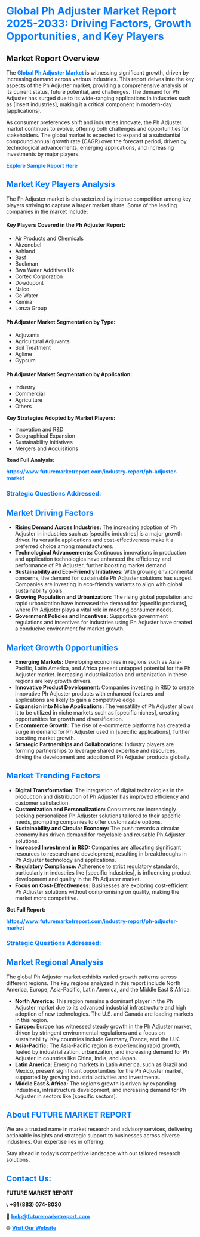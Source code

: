 <h1 style="color: #007BFF;">Global Ph Adjuster Market Report 2025-2033: Driving Factors, Growth Opportunities, and Key Players</h1>

<section id="overview">
<h2>Market Report Overview</h2>
<p>The <a href="https://www.futuremarketreport.com/industry-report/ph-adjuster-market" style="color: #007BFF; text-decoration: none;"><strong>Global Ph Adjuster Market</strong></a> is witnessing significant growth, driven by increasing demand across various industries. This report delves into the key aspects of the Ph Adjuster market, providing a comprehensive analysis of its current status, future potential, and challenges. The demand for Ph Adjuster has surged due to its wide-ranging applications in industries such as [insert industries], making it a critical component in modern-day [applications].</p>
<p>As consumer preferences shift and industries innovate, the Ph Adjuster market continues to evolve, offering both challenges and opportunities for stakeholders. The global market is expected to expand at a substantial compound annual growth rate (CAGR) over the forecast period, driven by technological advancements, emerging applications, and increasing investments by major players.</p>
</section>

<section id="overview">
<p><a href="https://www.futuremarketreport.com/request-sample/reportId=31563" style="color: #007BFF; text-decoration: none;"><strong>Explore Sample Report Here</strong></a></p>
</section>

<section id="key-players">
<h2 style="color: #007BFF;">Market Key Players Analysis</h2>
<p>The Ph Adjuster market is characterized by intense competition among key players striving to capture a larger market share. Some of the leading companies in the market include:</p>
<h4>Key Players Covered in the Ph Adjuster Report:</h4>
<ul><li>Air Products and Chemicals</li><li>Akzonobel</li><li>Ashland</li><li>Basf</li><li>Buckman</li><li>Bwa Water Additives Uk</li><li>Cortec Corporation</li><li>Dowdupont</li><li>Nalco</li><li>Ge Water</li><li>Kemira</li><li>Lonza Group</li></ul>
<h4>Ph Adjuster Market Segmentation by Type:</h4>
<ul><li>Adjuvants</li><li>Agricultural Adjuvants</li><li>Soil Treatment</li><li>Aglime</li><li>Gypsum</li></ul>

<h4>Ph Adjuster Market Segmentation by Application:</h4>
<ul><li>Industry</li><li>Commercial</li><li>Agriculture</li><li>Others</li></ul>
<p><strong>Key Strategies Adopted by Market Players:</strong></p>
<ul>
<li>Innovation and R&D</li>
<li>Geographical Expansion</li>
<li>Sustainability Initiatives</li>
<li>Mergers and Acquisitions</li>
</ul>
</section>

<section>
<p><strong>Read Full Analysis: </strong></p><a href="https://www.futuremarketreport.com/industry-report/ph-adjuster-market" style="color: #007BFF; text-decoration: none;"><strong>https://www.futuremarketreport.com/industry-report/ph-adjuster-market</strong></a>
<h3 style="color: #007BFF;">Strategic Questions Addressed:</h3>
</section>

<section id="driving-factors">
<h2 style="color: #007BFF;">Market Driving Factors</h2>
<ul>
<li><strong>Rising Demand Across Industries:</strong> The increasing adoption of Ph Adjuster in industries such as [specific industries] is a major growth driver. Its versatile applications and cost-effectiveness make it a preferred choice among manufacturers.</li>
<li><strong>Technological Advancements:</strong> Continuous innovations in production and application technologies have enhanced the efficiency and performance of Ph Adjuster, further boosting market demand.</li>
<li><strong>Sustainability and Eco-Friendly Initiatives:</strong> With growing environmental concerns, the demand for sustainable Ph Adjuster solutions has surged. Companies are investing in eco-friendly variants to align with global sustainability goals.</li>
<li><strong>Growing Population and Urbanization:</strong> The rising global population and rapid urbanization have increased the demand for [specific products], where Ph Adjuster plays a vital role in meeting consumer needs.</li>
<li><strong>Government Policies and Incentives:</strong> Supportive government regulations and incentives for industries using Ph Adjuster have created a conducive environment for market growth.</li>
</ul>
</section>

<section id="growth-opportunities">
<h2 style="color: #007BFF;">Market Growth Opportunities</h2>
<ul>
<li><strong>Emerging Markets:</strong> Developing economies in regions such as Asia-Pacific, Latin America, and Africa present untapped potential for the Ph Adjuster market. Increasing industrialization and urbanization in these regions are key growth drivers.</li>
<li><strong>Innovative Product Development:</strong> Companies investing in R&D to create innovative Ph Adjuster products with enhanced features and applications are likely to gain a competitive edge.</li>
<li><strong>Expansion into Niche Applications:</strong> The versatility of Ph Adjuster allows it to be utilized in niche markets such as [specific niches], creating opportunities for growth and diversification.</li>
<li><strong>E-commerce Growth:</strong> The rise of e-commerce platforms has created a surge in demand for Ph Adjuster used in [specific applications], further boosting market growth.</li>
<li><strong>Strategic Partnerships and Collaborations:</strong> Industry players are forming partnerships to leverage shared expertise and resources, driving the development and adoption of Ph Adjuster products globally.</li>
</ul>
</section>

<section id="trending-factors">
<h2 style="color: #007BFF;">Market Trending Factors</h2>
<ul>
<li><strong>Digital Transformation:</strong> The integration of digital technologies in the production and distribution of Ph Adjuster has improved efficiency and customer satisfaction.</li>
<li><strong>Customization and Personalization:</strong> Consumers are increasingly seeking personalized Ph Adjuster solutions tailored to their specific needs, prompting companies to offer customizable options.</li>
<li><strong>Sustainability and Circular Economy:</strong> The push towards a circular economy has driven demand for recyclable and reusable Ph Adjuster solutions.</li>
<li><strong>Increased Investment in R&D:</strong> Companies are allocating significant resources to research and development, resulting in breakthroughs in Ph Adjuster technology and applications.</li>
<li><strong>Regulatory Compliance:</strong> Adherence to strict regulatory standards, particularly in industries like [specific industries], is influencing product development and quality in the Ph Adjuster market.</li>
<li><strong>Focus on Cost-Effectiveness:</strong> Businesses are exploring cost-efficient Ph Adjuster solutions without compromising on quality, making the market more competitive.</li>
</ul>
</section>

<section>
<p><strong>Get Full Report: </strong></p><a href="https://www.futuremarketreport.com/industry-report/ph-adjuster-market" style="color: #007BFF; text-decoration: none;"><strong>https://www.futuremarketreport.com/industry-report/ph-adjuster-market</strong></a>
<h3 style="color: #007BFF;">Strategic Questions Addressed:</h3>
</section>


<section id="regional-analysis">
<h2 style="color: #007BFF;">Market Regional Analysis</h2>
<p>The global Ph Adjuster market exhibits varied growth patterns across different regions. The key regions analyzed in this report include North America, Europe, Asia-Pacific, Latin America, and the Middle East & Africa:</p>
<ul>
<li><strong>North America:</strong> This region remains a dominant player in the Ph Adjuster market due to its advanced industrial infrastructure and high adoption of new technologies. The U.S. and Canada are leading markets in this region.</li>
<li><strong>Europe:</strong> Europe has witnessed steady growth in the Ph Adjuster market, driven by stringent environmental regulations and a focus on sustainability. Key countries include Germany, France, and the U.K.</li>
<li><strong>Asia-Pacific:</strong> The Asia-Pacific region is experiencing rapid growth, fueled by industrialization, urbanization, and increasing demand for Ph Adjuster in countries like China, India, and Japan.</li>
<li><strong>Latin America:</strong> Emerging markets in Latin America, such as Brazil and Mexico, present significant opportunities for the Ph Adjuster market, supported by growing industrial activities and investments.</li>
<li><strong>Middle East & Africa:</strong> The region’s growth is driven by expanding industries, infrastructure development, and increasing demand for Ph Adjuster in sectors like [specific sectors].</li>
</ul>
</section>

<footer>
<h2 style="color: #007BFF;">About FUTURE MARKET REPORT</h2>
<p>We are a trusted name in market research and advisory services, delivering actionable insights and strategic support to businesses across diverse industries. Our expertise lies in offering:</p>

<p>Stay ahead in today’s competitive landscape with our tailored research solutions.</p>

<h2 style="color: #007BFF;">Contact Us:</h2>
<p><strong>FUTURE MARKET REPORT</strong></p>
<p>📞 <strong>+91 (883) 074-8030</strong></p>
<p>📧 <strong><a href="mailto:help@futuremarketreport.com" style="color: #007BFF;">help@futuremarketreport.com</a></strong></p>
<p>🌐 <strong><a href="https://www.futuremarketreport.com/" style="color: #007BFF;">Visit Our Website</a></strong></p>
</footer>